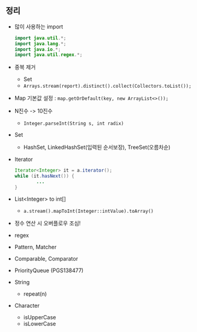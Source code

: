 ## 정리

- 많이 사용하는 import
  ```java
  import java.util.*;
  import java.lang.*;
  import java.io.*;
  import java.util.regex.*;
  ```

- 중복 제거
    - Set
    - `Arrays.stream(report).distinct().collect(Collectors.toList());`

- Map 기본값 설정 : `map.getOrDefault(key, new ArrayList<>());`

- N진수 -> 10진수
  - `Integer.parseInt(String s, int radix)`

- Set
  - HashSet, LinkedHashSet(입력된 순서보장), TreeSet(오름차순)

- Iterator
  ```java
  Iterator<Integer> it = a.iterator();
  while (it.hasNext()) {
          ...
  }
  ```

- List\<Integer\> to int\[\]
  - `a.stream().mapToInt(Integer::intValue).toArray()`

- 정수 연산 시 오버플로우 조심!

- regex
- Pattern, Matcher
- Comparable, Comparator
- PriorityQueue (PGS138477)

- String
  - repeat(n)

- Character
  - isUpperCase
  - isLowerCase